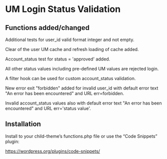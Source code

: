 # UM Login Status Validation
## Functions added/changed
Additional tests for user_id valid format integer and not empty.

Clear of the user UM cache and refresh loading of cache added.

Account_status test for status = 'approved' added.

All other status values including pre-defined UM values are rejected login.

A filter hook can be used for custom account_status validation.

New error exit "forbidden" added for invalid user_id with default error text "An error has been encountered" and URL err=forbidden.

Invalid account_status values also with default error text "An error has been encountered" and URL err='status value'.

## Installation 
Install to your child-theme’s functions.php file or
use the “Code Snippets” plugin:

https://wordpress.org/plugins/code-snippets/
